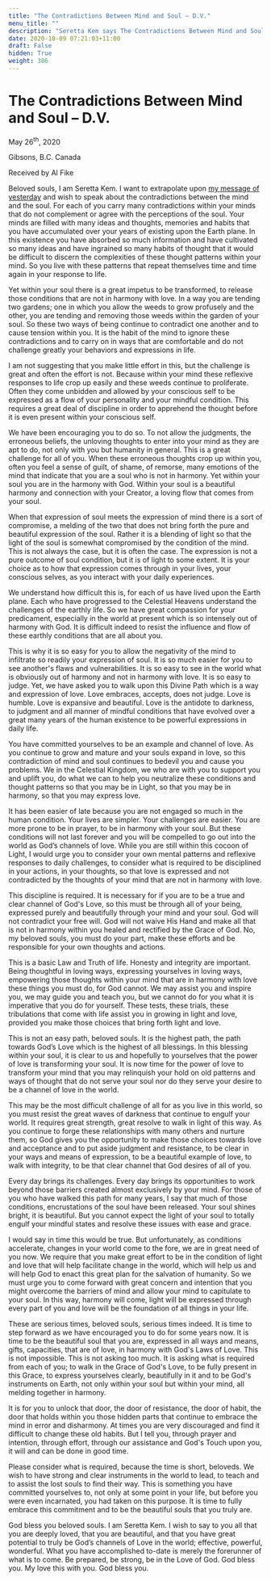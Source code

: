 ```yaml
---
title: "The Contradictions Between Mind and Soul – D.V."
menu_title: ""
description: "Seretta Kem says The Contradictions Between Mind and Soul – D.V."
date: 2020-10-09 07:21:03+11:00
draft: False
hidden: True
weight: 386
---
```

# The Contradictions Between Mind and Soul – D.V.

May 26<sup>th</sup>, 2020

Gibsons, B.C. Canada 

Received by Al Fike



Beloved souls, I am Seretta Kem. I want to extrapolate upon [my message of yesterday](/contemporary-messages/messages-sorted-year/messages-2020/maintain-harmony-in-your-group-af-25-may-2020/) and wish to speak about the contradictions between the mind and the soul. For each of you carry many contradictions within your minds that do not complement or agree with the perceptions of the soul. Your minds are filled with many ideas and thoughts, memories and habits that you have accumulated over your years of existing upon the Earth plane. In this existence you have absorbed so much information and have cultivated so many ideas and have ingrained so many habits of thought that it would be difficult to discern the complexities of these thought patterns within your mind. So you live with these patterns that repeat themselves time and time again in your response to life. 

Yet within your soul there is a great impetus to be transformed, to release those conditions that are not in harmony with love. In a way you are tending two gardens; one in which you allow the weeds to grow profusely and the other, you are tending and removing those weeds within the garden of your soul. So these two ways of being continue to contradict one another and to cause tension within you. It is the habit of the mind to ignore these contradictions and to carry on in ways that are comfortable and do not challenge greatly your behaviors and expressions in life. 

I am not suggesting that you make little effort in this, but the challenge is great and often the effort is not. Because within your mind these reflexive responses to life crop up easily and these weeds continue to proliferate. Often they come unbidden and allowed by your conscious self to be expressed as a flow of your personality and your mindful condition. This requires a great deal of discipline in order to apprehend the thought before it is even present within your conscious self. 

We have been encouraging you to do so. To not allow the judgments, the erroneous beliefs, the unloving thoughts to enter into your mind as they are apt to do, not only with you but humanity in general. This is a great challenge for all of you. When these erroneous thoughts crop up within you, often you feel a sense of guilt, of shame, of remorse, many emotions of the mind that indicate that you are a soul who is not in harmony. Yet within your soul you are in the harmony with God. Within your soul is a beautiful harmony and connection with your Creator, a loving flow that comes from your soul. 

When that expression of soul meets the expression of mind there is a sort of compromise, a melding of the two that does not bring forth the pure and beautiful expression of the soul. Rather it is a blending of light so that the light of the soul is somewhat compromised by the condition of the mind. This is not always the case, but it is often the case. The expression is not a pure outcome of soul condition, but it is of light to some extent. It is your choice as to how that expression comes through in your lives, your conscious selves, as you interact with your daily experiences.  

We understand how difficult this is, for each of us have lived upon the Earth plane. Each who have progressed to the Celestial Heavens understand the challenges of the earthly life. So we have great compassion for your predicament, especially in the world at present which is so intensely out of harmony with God. It is difficult indeed to resist the influence and flow of these earthly conditions that are all about you. 

This is why it is so easy for you to allow the negativity of the mind to infiltrate so readily your expression of soul. It is so much easier for you to see another's flaws and vulnerabilities. It is so easy to see in the world what is obviously out of harmony and not in harmony with love. It is so easy to judge. Yet, we have asked you to walk upon this Divine Path which is a way and expression of love. Love embraces, accepts, does not judge. Love is humble. Love is expansive and beautiful. Love is the antidote to darkness, to judgment and all manner of mindful conditions that have evolved over a great many years of the human existence to be powerful expressions in daily life. 

You have committed yourselves to be an example and channel of love. As you continue to grow and mature and your souls expand in love, so this contradiction of mind and soul continues to bedevil you and cause you problems. We in the Celestial Kingdom, we who are with you to support you and uplift you, do what we can to help you neutralize these conditions and thought patterns so that you may be in Light, so that you may be in harmony, so that you may express love. 

It has been easier of late because you are not engaged so much in the human condition. Your lives are simpler. Your challenges are easier. You are more prone to be in prayer, to be in harmony with your soul. But these conditions will not last forever and you will be compelled to go out into the world as God’s channels of love. While you are still within this cocoon of Light, I would urge you to consider your own mental patterns and reflexive responses to daily challenges, to consider what is required to be disciplined in your actions, in your thoughts, so that love is expressed and not contradicted by the thoughts of your mind that are not in harmony with love. 

This discipline is required. It is necessary for if you are to be a true and clear channel of God's Love, so this must be through all of your being, expressed purely and beautifully through your mind and your soul. God will not contradict your free will. God will not waive His Hand and make all that is not in harmony within you healed and rectified by the Grace of God. No, my beloved souls, you must do your part, make these efforts and be responsible for your own thoughts and actions. 

This is a basic Law and Truth of life. Honesty and integrity are important. Being thoughtful in loving ways, expressing yourselves in loving ways, empowering those thoughts within your mind that are in harmony with love these things you must do, for God cannot. We may assist you and inspire you, we may guide you and teach you, but we cannot do for you what it is imperative that you do for yourself. These tests, these trials, these tribulations that come with life assist you in growing in light and love, provided you make those choices that bring forth light and love. 

This is not an easy path, beloved souls. It is the highest path, the path towards God’s Love which is the highest of all blessings. In this blessing within your soul, it is clear to us and hopefully to yourselves that the power of love is transforming your soul. It is now time for the power of love to transform your mind that you may relinquish your hold on old patterns and ways of thought that do not serve your soul nor do they serve your desire to be a channel of love in the world. 

This may be the most difficult challenge of all for as you live in this world, so you must resist the great waves of darkness that continue to engulf your world. It requires great strength, great resolve to walk in light of this way. As you continue to forge these relationships with many others and nurture them, so God gives you the opportunity to make those choices towards love and acceptance and to put aside judgment and resistance, to be clear in your ways and means of expression, to be a beautiful example of love, to walk with integrity, to be that clear channel that God desires of all of you.

Every day brings its challenges. Every day brings its opportunities to work beyond those barriers created almost exclusively by your mind. For those of you who have walked this path for many years, I say that much of those conditions, encrustations of the soul have been released. Your soul shines bright, it is beautiful. But you cannot expect the light of your soul to totally engulf your mindful states and resolve these issues with ease and grace. 

I would say in time this would be true. But unfortunately, as conditions accelerate, changes in your world come to the fore, we are in great need of you now. We require that you make great effort to be in the condition of light and love that will help facilitate change in the world, which will help us and will help God to enact this great plan for the salvation of humanity. So we must urge you to come forward with great concern and intention that you might overcome the barriers of mind and allow your mind to capitulate to your soul. In this way, harmony will come, light will be expressed through every part of you and love will be the foundation of all things in your life.

These are serious times, beloved souls, serious times indeed. It is time to step forward as we have encouraged you to do for some years now. It is time to be the beautiful soul that you are, expressed in all ways and means, gifts, capacities, that are of love, in harmony with God's Laws of Love. This is not impossible. This is not asking too much. It is asking what is required from each of you; to walk in the Grace of God's Love, to be fully present in this Grace, to express yourselves clearly, beautifully in it and to be God's instruments on Earth, not only within your soul but within your mind, all melding together in harmony. 

It is for you to unlock that door, the door of resistance, the door of habit, the door that holds within you those hidden parts that continue to embrace the mind in error and disharmony. At times you are very discouraged and find it difficult to change these old habits. But I tell you, through prayer and intention, through effort, through our assistance and God's Touch upon you, it will and can be done in good time. 

Please consider what is required, because the time is short, beloveds. We wish to have strong and clear instruments in the world to lead, to teach and to assist the lost souls to find their way. This is something you have committed yourselves to, not only at some point in your life, but before you were even incarnated, you had taken on this purpose. It is time to fully embrace this commitment and to be the beautiful souls that you truly are. 

God bless you beloved souls. I am Seretta Kem. I wish to say to you all that you are deeply loved, that you are beautiful, and that you have great potential to truly be God’s channels of Love in the world; effective, powerful, wonderful. What you have accomplished to-date is merely the forerunner of what is to come. Be prepared, be strong, be in the Love of God. God bless you. My love this with you. God bless you.